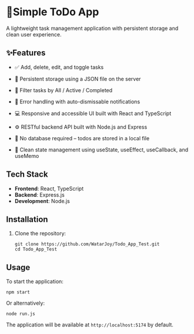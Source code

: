 # 📝Simple ToDo App

A lightweight task management application with persistent storage and clean user experience.

## ✨Features

- ✅ Add, delete, edit, and toggle tasks

- 🔄 Persistent storage using a JSON file on the server

- 🧠 Filter tasks by All / Active / Completed

- 🧪 Error handling with auto-dismissable notifications

- 💻 Responsive and accessible UI built with React and TypeScript

- ⚙️ RESTful backend API built with Node.js and Express

- 💾 No database required – todos are stored in a local file

- 🧼 Clean state management using useState, useEffect, useCallback, and useMemo

## Tech Stack

- **Frontend**: React, TypeScript
- **Backend**: Express.js
- **Development**: Node.js

## Installation

1. Clone the repository:
   ```
   git clone https://github.com/WatarJoy/Todo_App_Test.git
   cd Todo_App_Test
   ```

## Usage

To start the application:

```
npm start
```

Or alternatively:

```
node run.js
```

The application will be available at `http://localhost:5174` by default.
